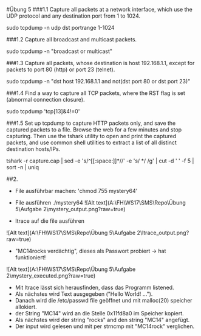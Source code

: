 #Übung 5
###1.1 Capture all packets at a network interface, which use the UDP protocol and any destination port from 1 to 1024.

sudo tcpdump -n udp dst portrange 1-1024

###1.2 Capture all broadcast and multicast packets.

sudo tcpdump -n "broadcast or multicast"

###1.3 Capture all packets, whose destination is host 192.168.1.1, except for packets to port 80 (http) or port 23 (telnet).

sudo tcpdump -n "dst host 192.168.1.1 and not(dst port 80 or dst port 23)"


###1.4 Find a way to capture all TCP packets, where the RST flag is set (abnormal connection closure).

sudo tcpdump 'tcp[13]&4!=0'


###1.5 Set up tcpdump to capture HTTP packets only, and save the captured packets to a file. Browse the web for a few minutes and stop capturing. Then use the tshark utility to open and print the captured packets, and use common shell utilities to extract a list of all distinct destination hosts/IPs.

tshark -r capture.cap | sed -e 's/^[[:space:]]*//' -e 's/ */ /g' | cut -d ' ' -f 5 | sort -n | uniq

##2.
- File ausführbar machen:  'chmod 755 mystery64'
- File ausführen ./mystery64
![Alt text](A:\FH\WS17\SMS\Repo\Übung 5\Aufgabe 2\mystery_output.png?raw=true)

- ltrace auf die file ausführen

![Alt text](A:\FH\WS17\SMS\Repo\Übung 5\Aufgabe 2\ltrace_output.png?raw=true)
- "MC14rocks verdächtig", dieses als Passwort probiert -> hat funktioniert!

![Alt text](A:\FH\WS17\SMS\Repo\Übung 5\Aufgabe 2\mystery_executed.png?raw=true)

- Mit ltrace lässt sich herausfinden, dass das Programm listened.
- Als nächstes wird Text ausgegeben ("Hello World! ...").
- Danach wird die /etc/passwd file geöffnet und mit malloc(20) speicher allokiert.
- der String "MC14" wird an die Stelle 0x11fd8a0 im Speicher kopiert.
- Als nächstes wird der string "rocks" and den string "MC14" angefügt.
- Der input wird gelesen und mit per strncmp mit "MC14rock" verglichen.
